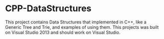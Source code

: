 # CPP-DataStructures
This project contains Data Structures that implemented in C++, like a Generic Tree and Trie, and examples of using them.
This projects was built on Visual Studio 2013 and should work on Visual Studio.

